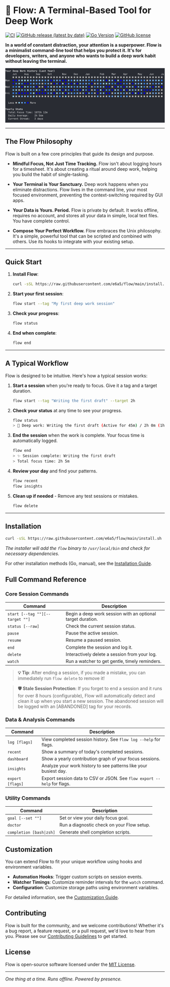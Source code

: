 # 🌊 Flow: A Terminal-Based Tool for Deep Work

[![CI](https://github.com/e6a5/flow/actions/workflows/ci.yml/badge.svg)](https://github.com/e6a5/flow/actions/workflows/ci.yml)
[![GitHub release (latest by date)](https://img.shields.io/github/v/release/e6a5/flow)](https://github.com/e6a5/flow/releases/latest)
[![Go Version](https://img.shields.io/github/go-mod/go-version/e6a5/flow)](https://go.dev/)
[![GitHub license](https://img.shields.io/github/license/e6a5/flow)](https://github.com/e6a5/flow/blob/main/LICENSE)

**In a world of constant distraction, your attention is a superpower. Flow is a minimalist command-line tool that helps you protect it. It's for developers, writers, and anyone who wants to build a deep work habit without leaving the terminal.**

![Flow Dashboard](assets/dashboard.png)

---

## The Flow Philosophy

Flow is built on a few core principles that guide its design and purpose.

*   **Mindful Focus, Not Just Time Tracking.** Flow isn't about logging hours for a timesheet. It's about creating a ritual around deep work, helping you build the habit of single-tasking.

*   **Your Terminal is Your Sanctuary.** Deep work happens when you eliminate distractions. Flow lives in the command line, your most focused environment, preventing the context-switching required by GUI apps.

*   **Your Data is Yours. Period.** Flow is private by default. It works offline, requires no account, and stores all your data in simple, local text files. You have complete control.

*   **Compose Your Perfect Workflow.** Flow embraces the Unix philosophy. It's a simple, powerful tool that can be scripted and combined with others. Use its hooks to integrate with your existing setup.

---

## Quick Start

1. **Install Flow**:
   ```bash
   curl -sSL https://raw.githubusercontent.com/e6a5/flow/main/install.sh | bash
   ```

2. **Start your first session**:
   ```bash
   flow start --tag "My first deep work session"
   ```

3. **Check your progress**:
   ```bash
   flow status
   ```

4. **End when complete**:
   ```bash
   flow end
   ```

---

## A Typical Workflow

Flow is designed to be intuitive. Here's how a typical session works:

1.  **Start a session** when you're ready to focus. Give it a tag and a target duration.

    ```bash
    flow start --tag "Writing the first draft" --target 2h
    ```

2.  **Check your status** at any time to see your progress.

    ```bash
    flow status
    > 🌊 Deep work: Writing the first draft (Active for 45m) / 2h 0m (1h 15m remaining)
    ```

3.  **End the session** when the work is complete. Your focus time is automatically logged.

    ```bash
    flow end
    > ✨ Session complete: Writing the first draft
    > Total focus time: 2h 5m
    ```

4. **Review your day** and find your patterns.
   ```bash
   flow recent
   flow insights
   ```

5. **Clean up if needed** - Remove any test sessions or mistakes.
   ```bash
   flow delete
   ```

---

## Installation

```bash
curl -sSL https://raw.githubusercontent.com/e6a5/flow/main/install.sh | bash
```

_The installer will add the `flow` binary to `/usr/local/bin` and check for necessary dependencies._

For other installation methods (Go, manual), see the [Installation Guide](docs/INSTALL.md).

## Full Command Reference

### Core Session Commands

| Command                     | Description                                    |
| --------------------------- | ---------------------------------------------- |
| `start [--tag ""][--target ""]` | Begin a deep work session with an optional target duration. |
| `status [--raw]`            | Check the current session status.              |
| `pause`                     | Pause the active session.                      |
| `resume`                    | Resume a paused session.                       |
| `end`                       | Complete the session and log it.               |
| `delete`                    | Interactively delete a session from your log.  |
| `watch`                     | Run a watcher to get gentle, timely reminders. |

> **💡 Tip**: After ending a session, if you made a mistake, you can immediately run `flow delete` to remove it!

> **🛡️ Stale Session Protection**: If you forget to end a session and it runs for over 8 hours (configurable), Flow will automatically detect and clean it up when you start a new session. The abandoned session will be logged with an [ABANDONED] tag for your records.

### Data & Analysis Commands

| Command          | Description                                                             |
| ---------------- | ----------------------------------------------------------------------- |
| `log [flags]`    | View completed session history. See `flow log --help` for flags.        |
| `recent`         | Show a summary of today's completed sessions.                           |
| `dashboard`      | Show a yearly contribution graph of your focus sessions.                |
| `insights`       | Analyze your work history to see patterns like your busiest day.        |
| `export [flags]` | Export session data to CSV or JSON. See `flow export --help` for flags. |

### Utility Commands

| Command                  | Description                                            |
| ------------------------ | ------------------------------------------------------ |
| `goal [--set ""]`        | Set or view your daily focus goal.                     |
| `doctor`                 | Run a diagnostic check on your Flow setup.             |
| `completion [bash\|zsh]` | Generate shell completion scripts.                     |

## Customization

You can extend Flow to fit your unique workflow using hooks and environment variables.

- **Automation Hooks**: Trigger custom scripts on session events.
- **Watcher Timings**: Customize reminder intervals for the `watch` command.
- **Configuration**: Customize storage paths using environment variables.

For detailed information, see the [Customization Guide](docs/CUSTOMIZATION.md).

## Contributing

Flow is built for the community, and we welcome contributions! Whether it's a bug report, a feature request, or a pull request, we'd love to hear from you. Please see our [Contributing Guidelines](CONTRIBUTING.md) to get started.

## License

Flow is open-source software licensed under the [MIT License](LICENSE).

---

_One thing at a time. Runs offline. Powered by presence._
